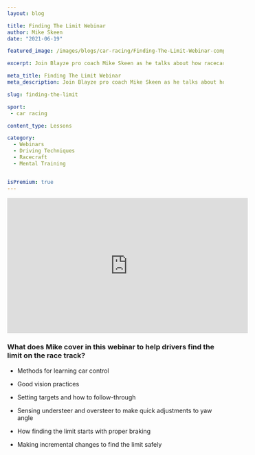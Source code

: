 ```yaml
---
layout: blog

title: Finding The Limit Webinar
author: Mike Skeen
date: "2021-06-19"

featured_image: /images/blogs/car-racing/Finding-The-Limit-Webinar-compressor.jpg

excerpt: Join Blayze pro coach Mike Skeen as he talks about how racecar drivers of all levels can learn to find the limit of their racecar on any race track.  A must watch for any HPDE, club racer, or autocrosser looking to take themselves and their on track driving to the next level safely.

meta_title: Finding The Limit Webinar
meta_description: Join Blayze pro coach Mike Skeen as he talks about how racecar drivers of all levels can learn to find the limit of their racecar on any race track.  A must watch for any HPDE, club racer, or autocrosser looking to take themselves and their on track driving to the next level safely.

slug: finding-the-limit

sport:
 - car racing

content_type: Lessons

category:
  - Webinars
  - Driving Techniques
  - Racecraft
  - Mental Training


isPremium: true
---
```


<iframe title="Blog iFrame" width="560" height="315" src="https://www.youtube.com/embed/i3zqcKldEms" frameborder="0" allow="accelerometer; autoplay; encrypted-media; gyroscope; picture-in-picture" allowfullscreen></iframe>

### What does Mike cover in this webinar to help drivers find the limit on the race track?

- Methods for learning car control

- Good vision practices

- Setting targets and how to follow-through

- Sensing understeer and oversteer to make quick adjustments to yaw angle

- How finding the limit starts with proper braking

- Making incremental changes to find the limit safely
